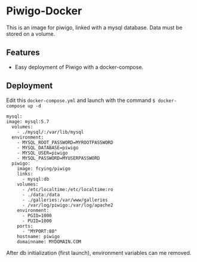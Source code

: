 # Piwigo-Docker

This is an image for piwigo, linked with a mysql database.
Data must be stored on a volume.

## Features
- Easy deployment of Piwigo with a docker-compose.

## Deployment

Edit this `docker-compose.yml` and launch with the command `$ docker-compose up -d `

```
mysql:
image: mysql:5.7
  volumes:
    - ./mysql/:/var/lib/mysql
  environment:
    - MYSQL_ROOT_PASSWORD=MYROOTPASSWORD
    - MYSQL_DATABASE=piwigo
    - MYSQL_USER=piwigo
    - MYSQL_PASSWORD=MYUSERPASSWORD
  piwigo:
    image: fcying/piwigo
    links:
      - mysql:db
    volumes:
      - /etc/localtime:/etc/localtime:ro
      - ./data:/data
      - ./galleries:/var/www/galleries
      - /var/log/piwigo:/var/log/apache2
    environment:
      - PGID=1000
      - PUID=1000
    ports:
      - "MYPORT:80"
    hostname: piwigo
    domainname: MYDOMAIN.COM
```

After db initialization (first launch), environment variables can me removed.
